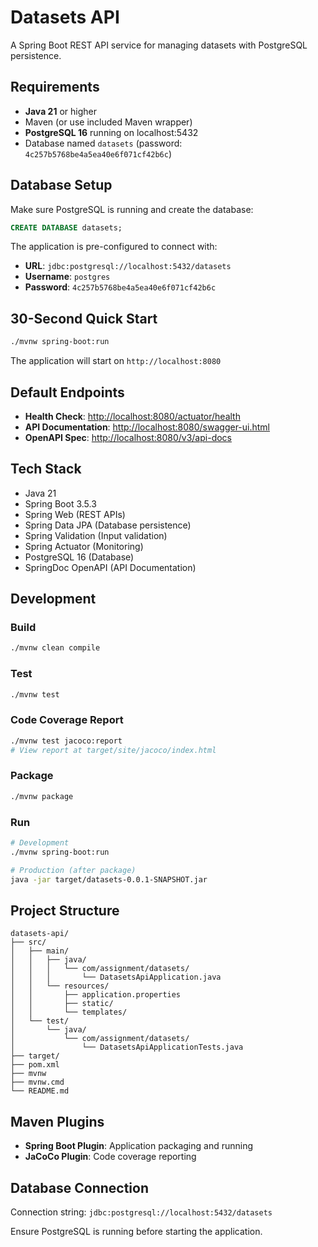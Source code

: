 # Datasets API

A Spring Boot REST API service for managing datasets with PostgreSQL persistence.

## Requirements

- **Java 21** or higher
- Maven (or use included Maven wrapper)
- **PostgreSQL 16** running on localhost:5432
- Database named `datasets` (password: `4c257b5768be4a5ea40e6f071cf42b6c`)

## Database Setup

Make sure PostgreSQL is running and create the database:
```sql
CREATE DATABASE datasets;
```

The application is pre-configured to connect with:
- **URL**: `jdbc:postgresql://localhost:5432/datasets`
- **Username**: `postgres`
- **Password**: `4c257b5768be4a5ea40e6f071cf42b6c`

## 30-Second Quick Start

```bash
./mvnw spring-boot:run
```

The application will start on `http://localhost:8080`

## Default Endpoints

- **Health Check**: [http://localhost:8080/actuator/health](http://localhost:8080/actuator/health)
- **API Documentation**: [http://localhost:8080/swagger-ui.html](http://localhost:8080/swagger-ui.html)
- **OpenAPI Spec**: [http://localhost:8080/v3/api-docs](http://localhost:8080/v3/api-docs)

## Tech Stack

- Java 21
- Spring Boot 3.5.3
- Spring Web (REST APIs)
- Spring Data JPA (Database persistence)
- Spring Validation (Input validation)
- Spring Actuator (Monitoring)
- PostgreSQL 16 (Database)
- SpringDoc OpenAPI (API Documentation)

## Development

### Build
```bash
./mvnw clean compile
```

### Test
```bash
./mvnw test
```

### Code Coverage Report
```bash
./mvnw test jacoco:report
# View report at target/site/jacoco/index.html
```



### Package
```bash
./mvnw package
```

### Run
```bash
# Development
./mvnw spring-boot:run

# Production (after package)
java -jar target/datasets-0.0.1-SNAPSHOT.jar
```

## Project Structure

```
datasets-api/
├── src/
│   ├── main/
│   │   ├── java/
│   │   │   └── com/assignment/datasets/
│   │   │       └── DatasetsApiApplication.java
│   │   └── resources/
│   │       ├── application.properties
│   │       ├── static/
│   │       └── templates/
│   └── test/
│       └── java/
│           └── com/assignment/datasets/
│               └── DatasetsApiApplicationTests.java
├── target/
├── pom.xml
├── mvnw
├── mvnw.cmd
└── README.md
```

## Maven Plugins

- **Spring Boot Plugin**: Application packaging and running
- **JaCoCo Plugin**: Code coverage reporting

## Database Connection

Connection string: `jdbc:postgresql://localhost:5432/datasets`

Ensure PostgreSQL is running before starting the application. 